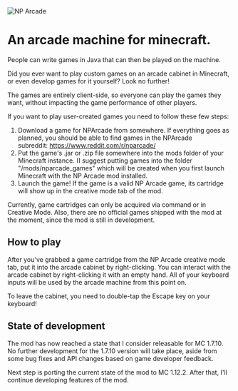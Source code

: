 <image src="http://i.imgur.com/ASsud9B.png" title="NP Arcade" />

# An arcade machine for minecraft.

People can write games in Java that can then be played on the machine.

Did you ever want to play custom games on an arcade cabinet in Minecraft, or even develop games for it yourself? Look no further!

The games are entirely client-side, so everyone can play the games they want, without impacting the game performance of other players.

If you want to play user-created games you need to follow these few steps:

1. Download a game for NPArcade from somewhere. If everything goes as planned, you should be able to find games in the NPArcade subreddit: https://www.reddit.com/r/nparcade/
2. Put the game's .jar or .zip file somewhere into the mods folder of your Minecraft instance. (I suggest putting games into the folder "/mods/nparcade_games" which will be created when you first launch Minecraft with the NP Arcade mod installed.
3. Launch the game! If the game is a valid NP Arcade game, its cartridge will show up in the creative mode tab of the mod.

Currently, game cartridges can only be acquired via command or in Creative Mode. Also, there are no official games shipped with the mod at the moment, since the mod is still in development.


## How to play

After you've grabbed a game cartridge from the NP Arcade creative mode tab, put it into the arcade cabinet by right-clicking. You can interact with the arcade cabinet by right-clicking it with an empty hand. All of your keyboard inputs will be used by the arcade machine from this point on.

To leave the cabinet, you need to double-tap the Escape key on your keyboard!


## State of development

The mod has now reached a state that I consider releasable for MC 1.7.10. No further development for the 1.7.10 version will take place, aside from some bug fixes and API changes based on game developer feedback.

Next step is porting the current state of the mod to MC 1.12.2. After that, I'll continue developing features of the mod.